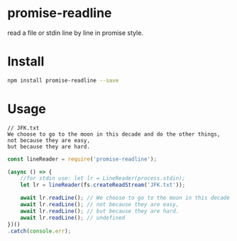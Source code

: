 # promise-readline

read a file or stdin line by line in promise style.

# Install

```bash
npm install promise-readline --save
```

# Usage

```
// JFK.txt
We choose to go to the moon in this decade and do the other things,
not because they are easy, 
but because they are hard.
```

```javascript
const lineReader = require('promise-readline');

(async () => {
    //for stdin use: let lr = LineReader(process.stdin);
    let lr = lineReader(fs.createReadStream('JFK.txt'));

    await lr.readLine(); // We choose to go to the moon in this decade and do the other things,
    await lr.readLine(); // not because they are easy,
    await lr.readLine(); // but because they are hard.
    await lr.readLine(); // undefined
})()
.catch(console.err);
```